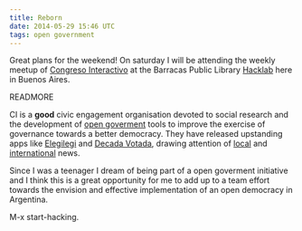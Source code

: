 ```yaml
---
title: Reborn
date: 2014-05-29 15:46 UTC
tags: open government
---
```


Great plans for the weekend! On saturday I will be attending the weekly meetup of [Congreso Interactivo](http://www.congresointeractivo.org/) at 
the Barracas Public Library [Hacklab](http://www.bibliobarracas.com.ar/hacklab/) here in Buenos Aires.

READMORE

CI is a **good** civic engagement organisation devoted to social research and the development of [open goverment](http://en.wikipedia.org/wiki/Open_government) tools to improve the exercise of governance towards a better democracy. They have released upstanding apps like [Elegilegi](http://www.elegilegi.org/) and 
[Decada Votada](http://www.decadavotada.com.ar/), drawing attention of [local](http://www.lanacion.com.ar/1604004-como-votarias-siendo-diputado) and 
[international](https://source.opennews.org/en-US/articles/decada-votada-news-app-track-voting-records/) news.

Since I was a teenager I dream of being part of a open goverment initiative and I think this is a great opportunity for me to add up to a team effort 
towards the envision and effective implementation of an open democracy in Argentina.

M-x start-hacking.

